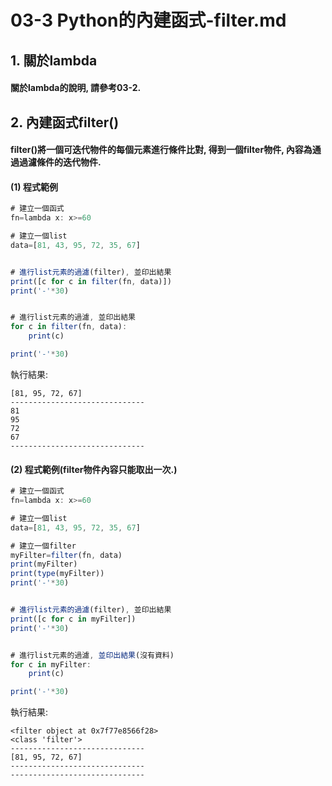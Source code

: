 # 03-3 Python的內建函式-filter.md


## 1. 關於lambda

#### 關於lambda的說明, 請參考03-2. 



## 2. 內建函式filter()

#### filter()將一個可迭代物件的每個元素進行條件比對, 得到一個filter物件, 內容為通過過濾條件的迭代物件. 



#### (1) 程式範例
```javascript
# 建立一個函式
fn=lambda x: x>=60

# 建立一個list
data=[81, 43, 95, 72, 35, 67]


# 進行list元素的過濾(filter), 並印出結果
print([c for c in filter(fn, data)])
print('-'*30)


# 進行list元素的過濾, 並印出結果
for c in filter(fn, data):
    print(c)

print('-'*30)
```

執行結果:
```
[81, 95, 72, 67]
------------------------------
81
95
72
67
------------------------------
```


#### (2) 程式範例(filter物件內容只能取出一次.)
```javascript
# 建立一個函式
fn=lambda x: x>=60

# 建立一個list
data=[81, 43, 95, 72, 35, 67]

# 建立一個filter
myFilter=filter(fn, data)
print(myFilter)
print(type(myFilter))
print('-'*30)


# 進行list元素的過濾(filter), 並印出結果
print([c for c in myFilter])
print('-'*30)


# 進行list元素的過濾, 並印出結果(沒有資料)
for c in myFilter:
    print(c)

print('-'*30)
```

執行結果:
```
<filter object at 0x7f77e8566f28>
<class 'filter'>
------------------------------
[81, 95, 72, 67]
------------------------------
------------------------------
```
